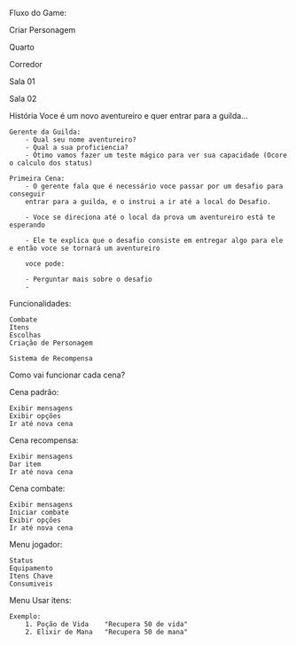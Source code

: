 Fluxo do Game:

Criar Personagem

Quarto

Corredor

Sala 01

Sala 02

História
    Voce é um novo aventureiro e quer entrar para a guilda...

    Gerente da Guilda:
        - Qual seu nome aventureiro?
        - Qual a sua proficiencia?
        - Ótimo vamos fazer um teste mágico para ver sua capacidade (Ocore o calculo dos status)

    Primeira Cena: 
        - O gerente fala que é necessário voce passar por um desafio para conseguir 
        entrar para a guilda, e o instrui a ir até a local do Desafio.

        - Voce se direciona até o local da prova um aventureiro está te esperando

        - Ele te explica que o desafio consiste em entregar algo para ele e então voce se tornará um aventureiro

        voce pode:

        - Perguntar mais sobre o desafio
        - 

Funcionalidades: 

    Combate
    Itens
    Escolhas
    Criação de Personagem

    Sistema de Recompensa

Como vai funcionar cada cena?


Cena padrão: 

    Exibir mensagens 
    Exibir opções
    Ir até nova cena

Cena recompensa:
    
    Exibir mensagens
    Dar item
    Ir até nova cena

Cena combate:

    Exibir mensagens
    Iniciar combate
    Exibir opções 
    Ir até nova cena

Menu jogador:

    Status
    Equipamento
    Itens Chave
    Consumiveis

Menu Usar itens:

    Exemplo: 
        1. Poção de Vida    "Recupera 50 de vida"
        2. Elixir de Mana   "Recupera 50 de mana"